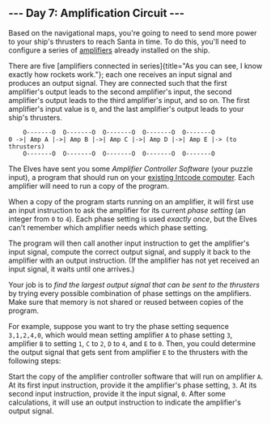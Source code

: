 \-\-- Day 7: Amplification Circuit \-\--
----------------------------------------

Based on the navigational maps, you\'re going to need to send more power
to your ship\'s thrusters to reach Santa in time. To do this, you\'ll
need to configure a series of [amplifiers] already installed on the
ship.

There are five [amplifiers connected in
series]{title="As you can see, I know exactly how rockets work."}; each
one receives an input signal and produces an output signal. They are
connected such that the first amplifier\'s output leads to the second
amplifier\'s input, the second amplifier\'s output leads to the third
amplifier\'s input, and so on. The first amplifier\'s input value is
`0`, and the last amplifier\'s output leads to your ship\'s thrusters.

        O-------O  O-------O  O-------O  O-------O  O-------O
    0 ->| Amp A |->| Amp B |->| Amp C |->| Amp D |->| Amp E |-> (to thrusters)
        O-------O  O-------O  O-------O  O-------O  O-------O

The Elves have sent you some *Amplifier Controller Software* (your
puzzle input), a program that should run on your [existing Intcode
computer]. Each amplifier will need to run a copy of the program.

When a copy of the program starts running on an amplifier, it will first
use an input instruction to ask the amplifier for its current *phase
setting* (an integer from `0` to `4`). Each phase setting is used
*exactly once*, but the Elves can\'t remember which amplifier needs
which phase setting.

The program will then call another input instruction to get the
amplifier\'s input signal, compute the correct output signal, and supply
it back to the amplifier with an output instruction. (If the amplifier
has not yet received an input signal, it waits until one arrives.)

Your job is to *find the largest output signal that can be sent to the
thrusters* by trying every possible combination of phase settings on the
amplifiers. Make sure that memory is not shared or reused between copies
of the program.

For example, suppose you want to try the phase setting sequence
`3,1,2,4,0`, which would mean setting amplifier `A` to phase setting
`3`, amplifier `B` to setting `1`, `C` to `2`, `D` to `4`, and `E` to
`0`. Then, you could determine the output signal that gets sent from
amplifier `E` to the thrusters with the following steps:

Start the copy of the amplifier controller software that will run on
amplifier `A`. At its first input instruction, provide it the
amplifier\'s phase setting, `3`. At its second input instruction,
provide it the input signal, `0`. After some calculations, it will use
an output instruction to indicate the amplifier\'s output signal.

  [amplifiers]: https://en.wikipedia.org/wiki/Amplifier
  [existing Intcode computer]: 5